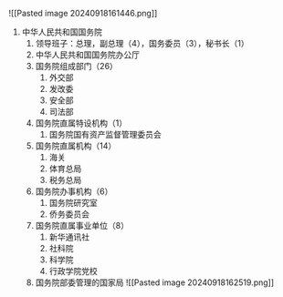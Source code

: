 ![[Pasted image 20240918161446.png]]

1. 中华人民共和国国务院
	1. 领导班子：总理，副总理（4），国务委员（3），秘书长（1）
	2. 中华人民共和国国务院办公厅
	3. 国务院组成部门（26）
		1. 外交部
		2. 发改委
		3. 安全部
		4. 司法部
	4. 国务院直属特设机构（1）
		1. 国务院国有资产监督管理委员会
	5. 国务院直属机构（14）
		1. 海关
		2. 体育总局
		3. 税务总局
	6. 国务院办事机构（6）
		1. 国务院研究室
		2. 侨务委员会
	7. 国务院直属事业单位（8）
		1. 新华通讯社
		2. 社科院
		3. 科学院
		4. 行政学院党校
	8. 国务院部委管理的国家局
![[Pasted image 20240918162519.png]]